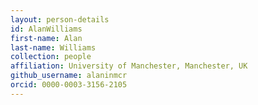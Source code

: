 ```yaml
---
layout: person-details
id: AlanWilliams
first-name: Alan
last-name: Williams
collection: people
affiliation: University of Manchester, Manchester, UK
github_username: alaninmcr
orcid: 0000-0003-3156-2105
---
```

